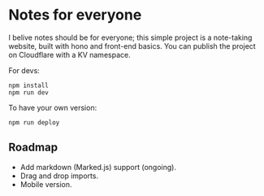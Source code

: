 # Notes for everyone
I belive notes should be for everyone; this simple project is a note-taking website, built with hono and front-end basics.
You can publish the project on Cloudflare with a KV namespace.

For devs:
```
npm install
npm run dev
```

To have your own version:
```
npm run deploy
```

## Roadmap
- Add markdown (Marked.js) support (ongoing).
- Drag and drop imports.
- Mobile version.